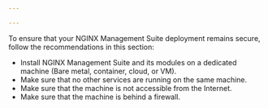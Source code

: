 ```yaml
---

---
```


To ensure that your NGINX Management Suite deployment remains secure, follow the recommendations in this section:

- Install NGINX Management Suite and its modules on a dedicated machine (Bare metal, container, cloud, or VM).
- Make sure that no other services are running on the same machine.
- Make sure that the machine is not accessible from the Internet.
- Make sure that the machine is behind a firewall.
